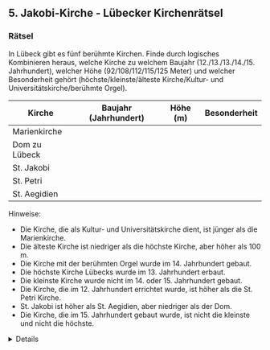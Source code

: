 ## 5. Jakobi-Kirche - Lübecker Kirchenrätsel

### Rätsel
In Lübeck gibt es fünf berühmte Kirchen. Finde durch logisches Kombinieren heraus, welche Kirche zu welchem Baujahr (12./13./13./14./15. Jahrhundert), welcher Höhe (92/108/112/115/125 Meter) und welcher Besonderheit gehört (höchste/kleinste/älteste Kirche/Kultur- und Universitätskirche/berühmte Orgel).

| Kirche | Baujahr (Jahrhundert) | Höhe (m) | Besonderheit |
|--------|-----------------------|----------|--------------|
| Marienkirche | | | |
| Dom zu Lübeck | | | |
| St. Jakobi | | | |
| St. Petri | | | |
| St. Aegidien | | | |

Hinweise:
- Die Kirche, die als Kultur- und Universitätskirche dient, ist jünger als die Marienkirche.
- Die älteste Kirche ist niedriger als die höchste Kirche, aber höher als 100 m.
- Die Kirche mit der berühmten Orgel wurde im 14. Jahrhundert gebaut.
- Die höchste Kirche Lübecks wurde im 13. Jahrhundert erbaut.
- Die kleinste Kirche wurde nicht im 14. oder 15. Jahrhundert gebaut.
- Die Kirche, die im 12. Jahrhundert errichtet wurde, ist höher als die St. Petri Kirche.
- St. Jakobi ist höher als St. Aegidien, aber niedriger als der Dom.
- Die Kirche, die im 15. Jahrhundert gebaut wurde, ist nicht die kleinste und nicht die höchste.

<details>
### Lösung

| Kirche | Baujahr (Jahrhundert) | Höhe (m) | Besonderheit |
|--------|-----------------------|----------|--------------|
| Marienkirche | 13. Jahrhundert | 125 m | Höchste Kirche Lübecks |
| Dom zu Lübeck | 12. Jahrhundert | 115 m | Älteste der fünf Kirchen |
| St. Jakobi | 14. Jahrhundert | 112 m | Berühmte Orgel |
| St. Petri | 15. Jahrhundert | 108 m | Kultur- und Universitätskirche |
| St. Aegidien | 13. Jahrhundert | 92 m | Kleinste Kirche |

</details>